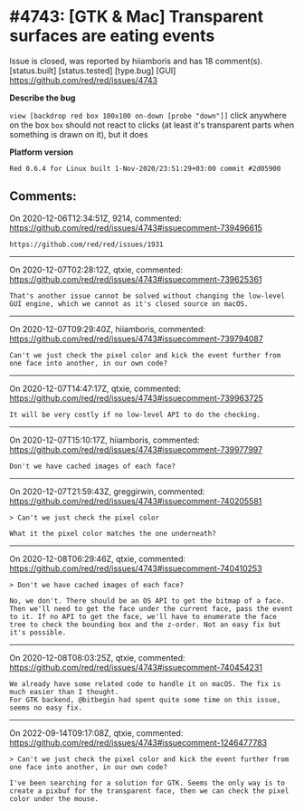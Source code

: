 
#4743: [GTK & Mac] Transparent surfaces are eating events
================================================================================
Issue is closed, was reported by hiiamboris and has 18 comment(s).
[status.built] [status.tested] [type.bug] [GUI]
<https://github.com/red/red/issues/4743>

**Describe the bug**

`view [backdrop red box 100x100 on-down [probe "down"]]`
click anywhere on the box
`box` should not react to clicks (at least it's transparent parts when something is drawn on it), but it does

**Platform version**
```
Red 0.6.4 for Linux built 1-Nov-2020/23:51:29+03:00 commit #2d05900
```



Comments:
--------------------------------------------------------------------------------

On 2020-12-06T12:34:51Z, 9214, commented:
<https://github.com/red/red/issues/4743#issuecomment-739496615>

    https://github.com/red/red/issues/1931

--------------------------------------------------------------------------------

On 2020-12-07T02:28:12Z, qtxie, commented:
<https://github.com/red/red/issues/4743#issuecomment-739625361>

    That's another issue cannot be solved without changing the low-level GUI engine, which we cannot as it's closed source on macOS.

--------------------------------------------------------------------------------

On 2020-12-07T09:29:40Z, hiiamboris, commented:
<https://github.com/red/red/issues/4743#issuecomment-739794087>

    Can't we just check the pixel color and kick the event further from one face into another, in our own code?

--------------------------------------------------------------------------------

On 2020-12-07T14:47:17Z, qtxie, commented:
<https://github.com/red/red/issues/4743#issuecomment-739963725>

    It will be very costly if no low-level API to do the checking.

--------------------------------------------------------------------------------

On 2020-12-07T15:10:17Z, hiiamboris, commented:
<https://github.com/red/red/issues/4743#issuecomment-739977997>

    Don't we have cached images of each face?

--------------------------------------------------------------------------------

On 2020-12-07T21:59:43Z, greggirwin, commented:
<https://github.com/red/red/issues/4743#issuecomment-740205581>

    > Can't we just check the pixel color 
    
    What it the pixel color matches the one underneath?

--------------------------------------------------------------------------------

On 2020-12-08T06:29:46Z, qtxie, commented:
<https://github.com/red/red/issues/4743#issuecomment-740410253>

    > Don't we have cached images of each face?
    
    No, we don't. There should be an OS API to get the bitmap of a face. Then we'll need to get the face under the current face, pass the event to it. If no API to get the face, we'll have to enumerate the face tree to check the bounding box and the z-order. Not an easy fix but it's possible.

--------------------------------------------------------------------------------

On 2020-12-08T08:03:25Z, qtxie, commented:
<https://github.com/red/red/issues/4743#issuecomment-740454231>

    We already have some related code to handle it on macOS. The fix is much easier than I thought. 
    For GTK backend, @bitbegin had spent quite some time on this issue, seems no easy fix.

--------------------------------------------------------------------------------

On 2022-09-14T09:17:08Z, qtxie, commented:
<https://github.com/red/red/issues/4743#issuecomment-1246477783>

    > Can't we just check the pixel color and kick the event further from one face into another, in our own code?
    
    I've been searching for a solution for GTK. Seems the only way is to create a pixbuf for the transparent face, then we can check the pixel color under the mouse.

